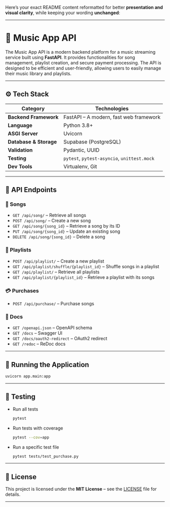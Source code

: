 Here’s your exact README content reformatted for better **presentation and visual clarity**, while keeping your wording **unchanged**:

---

# 🎵 Music App API

The Music App API is a modern backend platform for a music streaming service built using **FastAPI**. It provides functionalities for song management, playlist creation, and secure payment processing. The API is designed to be efficient and user-friendly, allowing users to easily manage their music library and playlists.

---

## ⚙️ Tech Stack

| Category               | Technologies                                |
| ---------------------- | ------------------------------------------- |
| **Backend Framework**  | FastAPI – A modern, fast web framework      |
| **Language**           | Python 3.8+                                 |
| **ASGI Server**        | Uvicorn                                     |
| **Database & Storage** | Supabase (PostgreSQL)                       |
| **Validation**         | Pydantic, UUID                              |
| **Testing**            | `pytest`, `pytest-asyncio`, `unittest.mock` |
| **Dev Tools**          | Virtualenv, Git                             |

---

## 📡 API Endpoints

### 🎵 Songs

* `GET /api/song/` – Retrieve all songs
* `POST /api/song/` – Create a new song
* `GET /api/song/{song_id}` – Retrieve a song by its ID
* `PUT /api/song/{song_id}` – Update an existing song
* `DELETE /api/song/{song_id}` – Delete a song

### 📁 Playlists

* `POST /api/playlist/` – Create a new playlist
* `GET /api/playlist/shuffle/{playlist_id}` – Shuffle songs in a playlist
* `GET /api/playlist/` – Retrieve all playlists
* `GET /api/playlist/{playlist_id}` – Retrieve a playlist with its songs

### 💳 Purchases

* `POST /api/purchase/` – Purchase songs

### 📖 Docs

* `GET /openapi.json` – OpenAPI schema
* `GET /docs` – Swagger UI
* `GET /docs/oauth2-redirect` – OAuth2 redirect
* `GET /redoc` – ReDoc docs

---

## 🚀 Running the Application

```bash
uvicorn app.main:app
```

---

## 🧪 Testing

* Run all tests

  ```bash
  pytest
  ```

* Run tests with coverage

  ```bash
  pytest --cov=app
  ```

* Run a specific test file

  ```bash
  pytest tests/test_purchase.py
  ```

---

## 📄 License

This project is licensed under the **MIT License** – see the [LICENSE](LICENSE) file for details.

---


